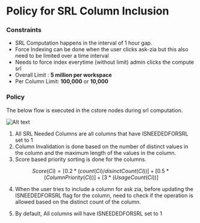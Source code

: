 # Policy for SRL Column Inclusion


### Constraints

- SRL Computation happens in the interval of 1 hour gap.
- Force Indexing can be done when the user clicks ask-zia but this also need to be limited over a time interval
- Needs to force index everytime (without limit) admin clicks the compute srl
- Overall Limit : **5 million per workspace**
- Per Column Limit: **100,000** or **10,000**


### Policy

The below flow is executed in the cstore nodes during srl computation.

![Alt text](<Screenshot from 2023-07-24 12-52-22.png>)

1. All SRL Needed Columns are all columns that have ISNEEDEDFORSRL set to 1
2. Column Invalidation is done based on the number of distinct values in the column and the maximum length of the values in the column.
3. Score based priority sorting is done for the columns.

$$
Score(C{i}) = [0.2 * (count(C{i})/disinctCount(C{i}))]  + [0.5 * (ColumnPriority(C{i}))] + [3 * (UsageCount(C{i}))]
$$


4. When the user tries to include a column for ask zia, before updating the ISNEEDEDFORSRL flag for the column, need to check if the operation is allowed based on the distinct count of the column.

5. By default, All columns will have ISNEEDEDFORSRL set to 1